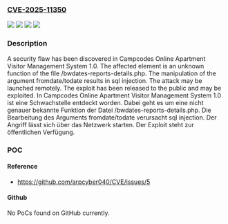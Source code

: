 ### [CVE-2025-11350](https://cve.mitre.org/cgi-bin/cvename.cgi?name=CVE-2025-11350)
![](https://img.shields.io/static/v1?label=Product&message=Online%20Apartment%20Visitor%20Management%20System&color=blue)
![](https://img.shields.io/static/v1?label=Version&message=1.0%20&color=brightgreen)
![](https://img.shields.io/static/v1?label=Vulnerability&message=Injection&color=brightgreen)
![](https://img.shields.io/static/v1?label=Vulnerability&message=SQL%20Injection&color=brightgreen)

### Description

A security flaw has been discovered in Campcodes Online Apartment Visitor Management System 1.0. The affected element is an unknown function of the file /bwdates-reports-details.php. The manipulation of the argument fromdate/todate results in sql injection. The attack may be launched remotely. The exploit has been released to the public and may be exploited.
In Campcodes Online Apartment Visitor Management System 1.0 ist eine Schwachstelle entdeckt worden. Dabei geht es um eine nicht genauer bekannte Funktion der Datei /bwdates-reports-details.php. Die Bearbeitung des Arguments fromdate/todate verursacht sql injection. Der Angriff lässt sich über das Netzwerk starten. Der Exploit steht zur öffentlichen Verfügung.

### POC

#### Reference
- https://github.com/arpcyber040/CVE/issues/5

#### Github
No PoCs found on GitHub currently.


